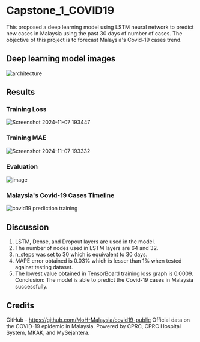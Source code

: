 # Capstone_1_COVID19
This proposed a deep learning model using LSTM neural network to predict new cases in Malaysia using the past 30 days of number of cases.
The objective of this project is to forecast Malaysia's Covid-19 cases trend.
## Deep learning model images
![architecture](https://github.com/user-attachments/assets/30f3807d-18ec-491a-93c9-56eab0f735d5)

## Results
### Training Loss
![Screenshot 2024-11-07 193447](https://github.com/user-attachments/assets/3604e7da-996b-49d1-99b6-54ce09caa982)
### Training MAE
![Screenshot 2024-11-07 193332](https://github.com/user-attachments/assets/c494da9e-3a35-44f4-abc9-52736dd42f8b)
### Evaluation
![image](https://github.com/user-attachments/assets/69473d29-a980-47ac-ab66-c9d2d81cf5eb)
### Malaysia's Covid-19 Cases Timeline
![covid19 prediction training](https://github.com/user-attachments/assets/295eba58-0716-465e-886e-848133526746)
## Discussion
1) LSTM, Dense, and Dropout layers are used in the model.
2) The number of nodes used in LSTM layers are 64 and 32.
3) n_steps was set to 30 which is equivalent to 30 days.
4) MAPE error obtained is 0.03% which is lesser than 1% when tested against testing dataset.
5) The lowest value obtained in TensorBoard training loss graph is 0.0009.
Conclusion: The model is able to predict the Covid-19 cases in Malaysia successfully.

## Credits
GitHub - https://github.com/MoH-Malaysia/covid19-public
Official data on the COVID-19 epidemic in Malaysia. 
Powered by CPRC, CPRC Hospital System, MKAK, and MySejahtera.

